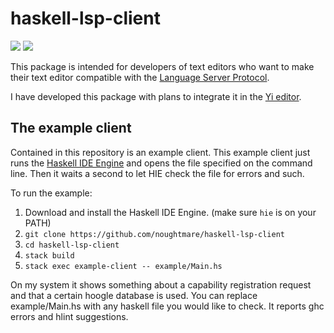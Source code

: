 # haskell-lsp-client
![](https://img.shields.io/hackage/v/haskell-lsp-client.svg)
![]( 	https://img.shields.io/hackage-deps/v/haskell-lsp-client.svg)

This package is intended for developers of text editors who want to make their text editor
compatible with the [Language Server Protocol](https://github.com/Microsoft/language-server-protocol/blob/master/protocol.md).

I have developed this package with plans to integrate it in the [Yi editor](https://github.com/yi-editor/yi).

## The example client

Contained in this repository is an example client. This example client just runs the [Haskell IDE Engine](https://github.com/alanz/haskell-ide-engine/)
and opens the file specified on the command line. Then it waits a second to let HIE check the
file for errors and such.

To run the example:

1. Download and install the Haskell IDE Engine. (make sure `hie` is on your PATH)
2. `git clone https://github.com/noughtmare/haskell-lsp-client`
3. `cd haskell-lsp-client`
4. `stack build`
5. `stack exec example-client -- example/Main.hs`

On my system it shows something about a capability registration request and that a certain hoogle
database is used. You can replace example/Main.hs with any haskell file you would like to check.
It reports ghc errors and hlint suggestions.
